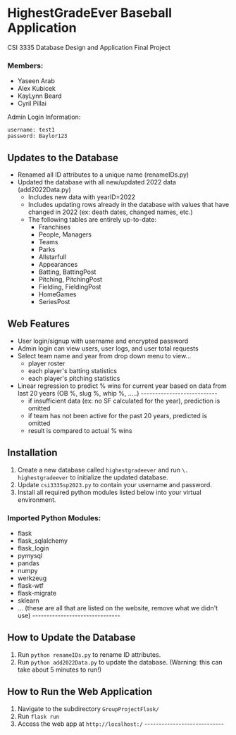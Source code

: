 # HighestGradeEver Baseball Application
CSI 3335 Database Design and Application Final Project

### Members:
- Yaseen Arab
- Alex Kubicek
- KayLynn Beard
- Cyril Pillai

Admin Login Information:
```
username: test1
password: Baylor123
```

## Updates to the Database
- Renamed all ID attributes to a unique name (renameIDs.py)
- Updated the database with all new/updated 2022 data (add2022Data.py)
  - Includes new data with yearID=2022
  - Includes updating rows already in the database with values that have changed in 2022 (ex: death dates, changed names, etc.)
  - The following tables are entirely up-to-date:
    - Franchises
    - People, Managers
    - Teams
    - Parks
    - Allstarfull
    - Appearances
    - Batting, BattingPost
    - Pitching, PitchingPost
    - Fielding, FieldingPost
    - HomeGames
    - SeriesPost

## Web Features
- User login/signup with username and encrypted password
- Admin login can view users, user logs, and user total requests
- Select team name and year from drop down menu to view...
  - player roster
  - each player's batting statistics
  - each player's pitching statistics
- Linear regression to predict % wins for current year based on data from last 20 years (OB %, slug %, whip %, .....) ---------------------------
  - if insufficient data (ex: no SF calculated for the year), prediction is omitted
  - if team has not been active for the past 20 years, predicted is omitted
  - result is compared to actual % wins
  
## Installation
1. Create a new database called ```highestgradeever``` and run ```\. highestgradeever``` to initialize the updated database.
2. Update ```csi3335sp2023.py``` to contain your username and password.
3. Install all required python modules listed below into your virtual environment.

### Imported Python Modules:
- flask
- flask_sqlalchemy
- flask_login
- pymysql
- pandas
- numpy
- werkzeug
- flask-wtf
- flask-migrate
- sklearn
- ... (these are all that are listed on the website, remove what we didn't use) -------------------------------

## How to Update the Database
1. Run ```python renameIDs.py``` to rename ID attributes.
2. Run ```python add2022Data.py``` to update the database. (Warning: this can take about 5 minutes to run!)

## How to Run the Web Application
1. Navigate to the subdirectory `GroupProjectFlask/`
2. Run `flask run`
2. Access the web app at `http://localhost:/` ----------------------------
